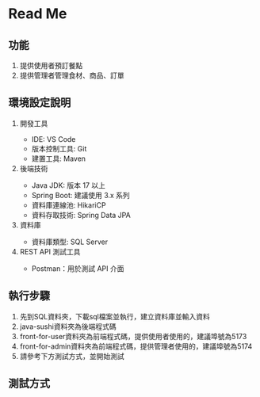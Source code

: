 <h1> Read Me </h1>
<h2>功能</h2>
<ol>
  <li>提供使用者預訂餐點</li>
  <li>提供管理者管理食材、商品、訂單</li>
</ol>

<h2>環境設定說明</h2>
<ol>
  <li>開發工具</li>
  <ul>
  <li>IDE: VS Code</li>
  <li>版本控制工具: Git</li>
  <li>建置工具: Maven</li>
</ul>
  <li>後端技術</li>
  <ul>
  <li>Java JDK: 版本 17 以上</li>
  <li>Spring Boot: 建議使用 3.x 系列</li>
  <li>資料庫連線池: HikariCP</li>
  <li>資料存取技術: Spring Data JPA</li>
</ul>
  <li>資料庫</li>
  <ul>
  <li>資料庫類型: SQL Server</li>
</ul>
  <li>REST API 測試工具</li>
  <ul>
  <li>Postman：用於測試 API 介面</li>
</ul>
</ol>

<h2>執行步驟</h2>
<ol>
  <li>先到SQL資料夾，下載sql檔案並執行，建立資料庫並輸入資料</li>
  <li>java-sushi資料夾為後端程式碼</li>
  <li>front-for-user資料夾為前端程式碼，提供使用者使用的，建議埠號為5173</li>
  <li>front-for-admin資料夾為前端程式碼，提供管理者使用的，建議埠號為5174</li>
  <li>請參考下方測試方式，並開始測試</li>
</ol>
<h2>測試方式</h2>




